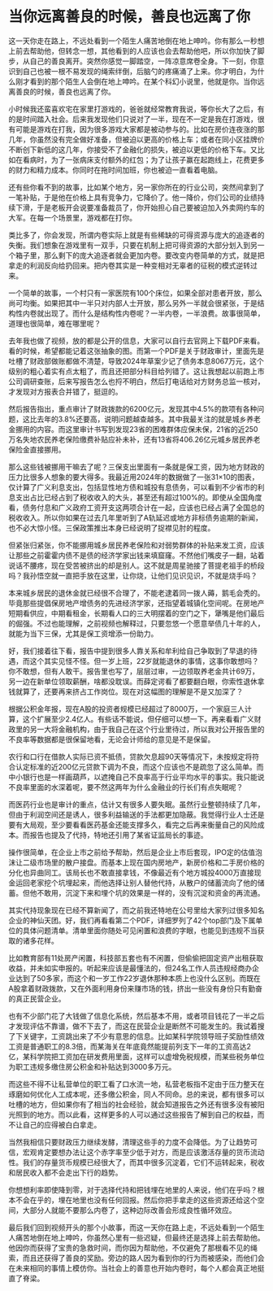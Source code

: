 # 当你远离善良的时候，善良也远离了你

这一天你走在路上，不远处看到一个陌生人痛苦地倒在地上呻吟。你有那么一秒想上前去帮助他，但转念一想，其他看到的人应该也会去帮助他吧，所以你加快了脚步，从自己的善良离开。突然你感觉一脚踏空，一阵凉意席卷全身。下一刻，你意识到自己也被一根不易发现的绳索绊倒，后脑勺的疼痛涌了上来。你才明白，为什么刚才看到的那个陌生人会倒在地上呻吟。在某个科幻小说里，他就是你。当你远离善良的时候，善良也远离了你。

小时候我还蛮喜欢宅在家里打游戏的，爸爸就经常教育我说，等你长大了之后，有的是时间踏入社会。后来我发现他们只说对了一半，现在不一定是我在打游戏，很有可能是游戏在打我，因为很多游戏大家都是被动参与的。比如在房价连夜涨的那几年，你虽然没有完全做好准备，但被迫以更高的价格上车；或者在同小区挂牌价不断创下新低的这几年，你接受不了金融化的损失，被迫以更低的价格下车。又比如在看病时，为了一张病床支付额外的红包；为了让孩子赢在起跑线上，花费更多的财力和精力成本。你同时在拖时间加班，你也被迫一直看着电脑。

还有些你看不到的故事，比如某个地方，另一家你所在的行业公司，突然间拿到了一笔补贴，于是他在价格上具有竞争力，它降价了。他一降价，你们公司的业绩持续下滑，于是老板开会说要准备裁员了，你开始担心自己要被迫加入外卖网约车的大军。在每一个场景里，游戏都在打你。

类比多了，你会发现，所谓内卷实际上就是有些稀缺的可得资源与庞大的追逐者的失衡。我们想象在游戏里有一双手，只要在机制上把可得资源的大部分划入到另一个箱子里，那么剩下的庞大追逐者就会更加内卷。要改变内卷简单的方式，就是把拿走的利润反向给扔回来。把内卷其实是一种变相对无辜者的征税的模式逆转过来。

一个简单的故事，一个村只有一家医院有100个床位，如果全部对患者开放，那么尚可均衡。如果把其中一半只对内部人士开放，那么另外一半就会很紧张，于是结构性内卷就出现了。而什么是结构性内卷呢？一半内卷，一半浪费。故事很简单，道理也很简单，难在哪里呢？

去年我也做了视频，放的都是公开的信息，大家可以自行去官网上下载PDF来看。看的时候，希望都能记着这张抽象的图。而第一个PDF是关于财政审计，里面先是吐槽了财政部做账都做不清楚，导致2024年草案少记了债务本息8067万元，这个级别的粗心着实有点太粗了，而且还把部分科目给列错了。这让我想起以前跑上市公司调研查账，后来写报告怎么也捋不明白，然后打电话给对方财务总监一核对，才发现对方报表合并错了，挺逗的。

然后报告指出，重点审计了财政拨款的6200亿元，发现其中4.5%的款项有各种问题，这比去年的3.8%还要高，说明问题越查越多。其中我最关注的就是城乡养老金挪用的内容。而这里审计书写到发现23省的困难群体应保未保，21省的近250万名失地农民养老保险缴费补贴应补未补，还有13省将406.26亿元城乡居民养老保险金直接挪用。

那么这些钱被挪用干嘛去了呢？三保支出里面有一条就是保工资，因为地方财政的压力比很多人想象的要大得多。我最近用2024年的数据做了一张31×10的图表，仅计算了广义利息支出，包括显性地方债和城投有息债务，可以看到不少省市的利息支出占比已经占到了税收收入的大头，甚至还有超过100%的。即使从全国角度看，债务付息和广义政府工资开支这两项合计在一起，应该也已经占满了全国总的税收收入。所以你如果在过去几年里听到了A轨延迟或地方非标债务逾期的新闻，也不必大惊小怪。三保政策推出本身已经说明了捉襟见肘的程度。

但紧张归紧张，你不能挪用城乡居民养老保险和对弱势群体的补贴来发工资，应该让那些之前霍霍内债不是债的经济学家出钱来填窟窿。不然他们嘴皮子一翻，站着说话不腰疼，现在受苦被挤出的却是别人。这不就是周星驰接了菩提老祖手的桥段吗？我孙悟空就一直把手放在这里，让你烧，让他们见识见识，不就是烧手吗？

本来城乡居民的退休金就已经很不合理了，不能老逮着同一拨人薅，鹅毛会秃的。毕竟那些提倡保房地产增债务的先进经济学家，还指望着城镇化空间呢。在房地产短期看供应，中期看租金，长期看人口的三大明摆着的空门之下，犟嘴是他们最后的倔强。不过也能理解，之前视频也解释过，只要忽悠一个愿意举债几十年的人，就能为当下三保，尤其是保工资增添一份助力。

好，我们接着往下看，报告中提到很多人靠关系和牟利给自己争取到了早退的待遇，而这个其实见怪不怪。但一岁上班，22岁就能退休的事情，这事你敢想吗？你不敢想，但有人敢干。报告里也写了，层层过审，一边领取养老金共计69万，另一边在新单位领取薪酬，啥都没耽误。而薛定谔看了都要翻白眼，你索性退休拿钱就算了，还要再来挤占工作岗位。现在对这幅图的理解是不是又加深了？

根据公积金年报，现在A股的投资者规模已经超过了8000万，一个家庭三人计算，这个扩展至少2.4亿人。有些话不能说，但仔细可以想一下。再来看看广义财政里的另一大将金融机构，由于我自己在这个行业里待过，所以我对公开报告里的不良率等数据都是很保留地看，无论会计师给的意见是不是保留。

农行和口行在借款人实际已资不抵债，贷款欠息超90天等情况下，未按规定将符合认定标准的近200亿元贷款下调为不良，而这个应该也不是疏忽了这么简单。而中小银行也是一样画葫芦，以遮掩自己不良率高于行业平均水平的事实。我只能说不良率里面的水深着呢，要不然这两年为什么金融业的行长们有点失眠呢？

而医药行业也是审计的重点，估计又有很多人要失眠。虽然行业整顿持续了几年，但由于利润空间还是诱人，很多利益输送的手法都更加隐蔽。我觉得行业人士还是要有大局观，至少要看看医药基金还能支撑多久，看完之后再来衡量自己的风险成本。而报告也提及了代持，特地还引用了某省证监局长的事迹。

操作很简单，在企业上市之前给予帮助，然后是企业上市后套现，IPO定的估值泡沫让二级市场里的散户接盘。而基本上现在国内房地产，新房价格和二手房价格的分化也异曲同工。该局长也不敢直接拿钱，不像最近有个地方城投4000万直接现金运回老家挖个坑埋起来，而他选择让别人替他代持，从散户的储蓄流向了他的储蓄。但他不敢用，沉淀下来和埋个坑的效果是一样的，没有沉淀和资金的再流通。

其实代持现象现在已经不算新闻了，而之前我还特地在公号里给大家列过很多知名企业的神仙天团。好，我们再看看第二个PDF，详细罗列了42个top部门及下属单位的具体问题清单。清单里面你随处可见闲置和浪费的字眼，也能见到违规不当获取的诸多花样。

比如教育部有11处房产闲置，科技部五套也有不闲置，但偷偷把固定资产出租获取收益，并未如实申报的。听起来应该是最懂法的，但24名工作人员违规经商办企业达到了50多家，而这个和一岁工作22岁退休那种本质上也没什么区别。而既在A股拿着财政拨款，又在外面利用身份来赚市场的钱，挤出一些没有身份只有勤奋的真正民营企业。

也有不少部门花了大钱做了信息化系统，然后基本不用，或者项目钱花了一半之后才发现评估不靠谱，做不下去了，而这在民营企业是断然不可能发生的。我试着搜了下关键字，工资跳出来了不少有意思的信息。比如某科学院领导班子奖励性绩效工资是普通职工的8.3倍，而某海关在年底竟然能提前列支下一年的工资高达2亿，某科学院把工资加在研发费用里面，这样可以虚增免税规模，而某些税务单位为职工违规多缴住房公积金和补贴达到3000多万元。

而这些不得不让私营单位的职工看了口水流一地，私营老板指不定由于压力整天在琢磨如何优化人工成本呢，还多缴公积金，同人不同命。总的来说，都有很多可以吐槽的地方，但如果你有了相当的社会经验，就会知道报告之外还有很多没有被阳光照到的地方。而以此看，这样更多的人可以通过这些报告了解到自己的权益，而不让自己的应得被白白拿走。

当然我相信只要财政压力继续发酵，清理这些手的力度不会降低。为了让趋势可信，宏观肯定要想办法让这个赤字率至少低于对方，而是应该激活存量的货币流动性。我们的存量货币规模已经很大了，而其中很多沉淀着，它们不运转起来，税收和居民收入都不会走出下行的趋势。

你想想利率即使降到零，对于选择代持和把钱埋在地里的人来说，他们在乎吗？根本不会在乎的，埋在地里也没有任何回报。然后你把手拿走的这些资源还给这个空间，大部分人就能不要那么内卷了，这种边际改善会形成良性循环效应。

最后我们回到视频开头的那个小故事，而这一天你在路上走，不远处看到一个陌生人痛苦地倒在地上呻吟，你虽然心里有一些迟疑，但最终还是选择上前去帮助他。他因你而获得了宝贵的急救时间，而你因为帮助他，不仅避免了那根看不见的绳索，而且还获得了善良的奖励。旁边的路人因为看到你的行为而被感染，而他们会在未来相同的事情上模仿你。当社会上的善意也开始内卷时，每个人都会真正地挺直了脊梁。
